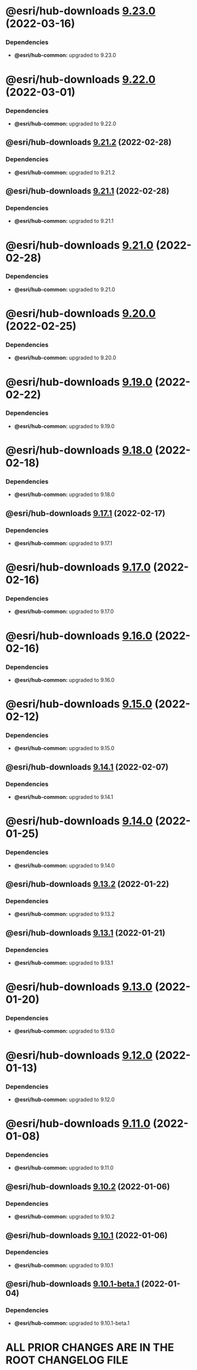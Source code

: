 # @esri/hub-downloads [9.23.0](https://github.com/Esri/hub.js/compare/@esri/hub-downloads@9.22.0...@esri/hub-downloads@9.23.0) (2022-03-16)





### Dependencies

* **@esri/hub-common:** upgraded to 9.23.0

# @esri/hub-downloads [9.22.0](https://github.com/Esri/hub.js/compare/@esri/hub-downloads@9.21.2...@esri/hub-downloads@9.22.0) (2022-03-01)





### Dependencies

* **@esri/hub-common:** upgraded to 9.22.0

## @esri/hub-downloads [9.21.2](https://github.com/Esri/hub.js/compare/@esri/hub-downloads@9.21.1...@esri/hub-downloads@9.21.2) (2022-02-28)





### Dependencies

* **@esri/hub-common:** upgraded to 9.21.2

## @esri/hub-downloads [9.21.1](https://github.com/Esri/hub.js/compare/@esri/hub-downloads@9.21.0...@esri/hub-downloads@9.21.1) (2022-02-28)





### Dependencies

* **@esri/hub-common:** upgraded to 9.21.1

# @esri/hub-downloads [9.21.0](https://github.com/Esri/hub.js/compare/@esri/hub-downloads@9.20.0...@esri/hub-downloads@9.21.0) (2022-02-28)





### Dependencies

* **@esri/hub-common:** upgraded to 9.21.0

# @esri/hub-downloads [9.20.0](https://github.com/Esri/hub.js/compare/@esri/hub-downloads@9.19.0...@esri/hub-downloads@9.20.0) (2022-02-25)





### Dependencies

* **@esri/hub-common:** upgraded to 9.20.0

# @esri/hub-downloads [9.19.0](https://github.com/Esri/hub.js/compare/@esri/hub-downloads@9.18.0...@esri/hub-downloads@9.19.0) (2022-02-22)





### Dependencies

* **@esri/hub-common:** upgraded to 9.19.0

# @esri/hub-downloads [9.18.0](https://github.com/Esri/hub.js/compare/@esri/hub-downloads@9.17.1...@esri/hub-downloads@9.18.0) (2022-02-18)





### Dependencies

* **@esri/hub-common:** upgraded to 9.18.0

## @esri/hub-downloads [9.17.1](https://github.com/Esri/hub.js/compare/@esri/hub-downloads@9.17.0...@esri/hub-downloads@9.17.1) (2022-02-17)





### Dependencies

* **@esri/hub-common:** upgraded to 9.17.1

# @esri/hub-downloads [9.17.0](https://github.com/Esri/hub.js/compare/@esri/hub-downloads@9.16.0...@esri/hub-downloads@9.17.0) (2022-02-16)





### Dependencies

* **@esri/hub-common:** upgraded to 9.17.0

# @esri/hub-downloads [9.16.0](https://github.com/Esri/hub.js/compare/@esri/hub-downloads@9.15.0...@esri/hub-downloads@9.16.0) (2022-02-16)





### Dependencies

* **@esri/hub-common:** upgraded to 9.16.0

# @esri/hub-downloads [9.15.0](https://github.com/Esri/hub.js/compare/@esri/hub-downloads@9.14.1...@esri/hub-downloads@9.15.0) (2022-02-12)





### Dependencies

* **@esri/hub-common:** upgraded to 9.15.0

## @esri/hub-downloads [9.14.1](https://github.com/Esri/hub.js/compare/@esri/hub-downloads@9.14.0...@esri/hub-downloads@9.14.1) (2022-02-07)





### Dependencies

* **@esri/hub-common:** upgraded to 9.14.1

# @esri/hub-downloads [9.14.0](https://github.com/Esri/hub.js/compare/@esri/hub-downloads@9.13.2...@esri/hub-downloads@9.14.0) (2022-01-25)





### Dependencies

* **@esri/hub-common:** upgraded to 9.14.0

## @esri/hub-downloads [9.13.2](https://github.com/Esri/hub.js/compare/@esri/hub-downloads@9.13.1...@esri/hub-downloads@9.13.2) (2022-01-22)





### Dependencies

* **@esri/hub-common:** upgraded to 9.13.2

## @esri/hub-downloads [9.13.1](https://github.com/Esri/hub.js/compare/@esri/hub-downloads@9.13.0...@esri/hub-downloads@9.13.1) (2022-01-21)





### Dependencies

* **@esri/hub-common:** upgraded to 9.13.1

# @esri/hub-downloads [9.13.0](https://github.com/Esri/hub.js/compare/@esri/hub-downloads@9.12.0...@esri/hub-downloads@9.13.0) (2022-01-20)





### Dependencies

* **@esri/hub-common:** upgraded to 9.13.0

# @esri/hub-downloads [9.12.0](https://github.com/Esri/hub.js/compare/@esri/hub-downloads@9.11.0...@esri/hub-downloads@9.12.0) (2022-01-13)





### Dependencies

* **@esri/hub-common:** upgraded to 9.12.0

# @esri/hub-downloads [9.11.0](https://github.com/Esri/hub.js/compare/@esri/hub-downloads@9.10.2...@esri/hub-downloads@9.11.0) (2022-01-08)





### Dependencies

* **@esri/hub-common:** upgraded to 9.11.0

## @esri/hub-downloads [9.10.2](https://github.com/Esri/hub.js/compare/@esri/hub-downloads@9.10.1...@esri/hub-downloads@9.10.2) (2022-01-06)





### Dependencies

* **@esri/hub-common:** upgraded to 9.10.2

## @esri/hub-downloads [9.10.1](https://github.com/Esri/hub.js/compare/@esri/hub-downloads@9.10.0...@esri/hub-downloads@9.10.1) (2022-01-06)





### Dependencies

* **@esri/hub-common:** upgraded to 9.10.1

## @esri/hub-downloads [9.10.1-beta.1](https://github.com/Esri/hub.js/compare/@esri/hub-downloads@9.10.0...@esri/hub-downloads@9.10.1-beta.1) (2022-01-04)

### Dependencies

- **@esri/hub-common:** upgraded to 9.10.1-beta.1

# ALL PRIOR CHANGES ARE IN THE ROOT CHANGELOG FILE
